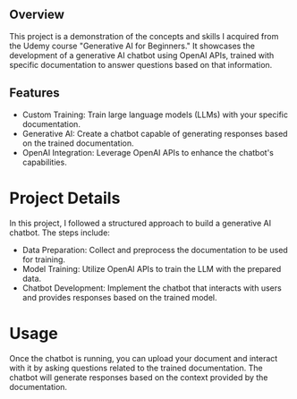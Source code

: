 ## Overview
This project is a demonstration of the concepts and skills I acquired from the Udemy course "Generative AI for Beginners." It showcases the development of a generative AI chatbot using OpenAI APIs, trained with specific documentation to answer questions based on that information.

## Features
- Custom Training: Train large language models (LLMs) with your specific documentation.
- Generative AI: Create a chatbot capable of generating responses based on the trained documentation.
- OpenAI Integration: Leverage OpenAI APIs to enhance the chatbot's capabilities.

# Project Details
In this project, I followed a structured approach to build a generative AI chatbot. The steps include:

- Data Preparation: Collect and preprocess the documentation to be used for training.
- Model Training: Utilize OpenAI APIs to train the LLM with the prepared data.
- Chatbot Development: Implement the chatbot that interacts with users and provides responses based on the trained model.

# Usage
Once the chatbot is running, you can upload your document and interact with it by asking questions related to the trained documentation. The chatbot will generate responses based on the context provided by the documentation.
